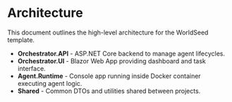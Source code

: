 # Architecture

This document outlines the high-level architecture for the WorldSeed template.

- **Orchestrator.API** - ASP.NET Core backend to manage agent lifecycles.
- **Orchestrator.UI** - Blazor Web App providing dashboard and task interface.
- **Agent.Runtime** - Console app running inside Docker container executing agent logic.
- **Shared** - Common DTOs and utilities shared between projects.
